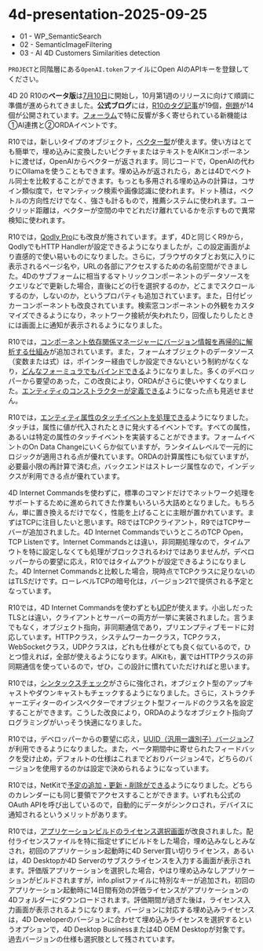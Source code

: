 # 4d-presentation-2025-09-25

* 01 - WP_SemanticSearch
* 02 - SemanticImageFiltering
* 03 - AI 4D Customers Similarities detection

`PROJECT`と同階層にある`OpenAI.token`ファイルにOpen AIのAPIキーを登録してください。

4D 20 R10の**ベータ版**は[7月10日](https://blog.4d.com/ja/4d-20-r10-beta-starts-today/)に開始し，10月第1週のリリースに向けて順調に準備が進められてきました。**公式ブログ**には，[R10のタグ記事](https://blog.4d.com/tag/20-r10/)が19個，[例題](https://github.com/4D-JP/HDI/releases/tag/20r10)が14個が公開されています。[フォーラム](https://discuss.4d.com/c/beta/13)で特に反響が多く寄せられている新機能は①AI連携と②ORDAイベントです。

R10では，新しいタイプのオブジェクト，[ベクター型](https://blog.4d.com/ja/4d-ai-discover-the-power-of-4d-vectors/)が使えます。使い方はとても簡単で，埋め込みに変換したいピクチャまたはテキストをAIKitコンポーネントに渡せば，OpenAIからベクターが返されます。同じコードで，OpenAIの代わりにOllamaを使うこともできます。埋め込みが返されたら，あとは4Dでベクトル同士を比較することができます。もっとも多用される埋め込みの計算は，コサイン類似度で，セマンティック検索や画像認識に使われます。ドット積は，ベクトルの方向性だけでなく、強さも計るもので，推薦システムに使われます。ユークリッド距離は，ベクターが空間の中でどれだけ離れているかを示すもので異常検知に使われます。

R10では，[Qodly Pro](https://blog.4d.com/ja/4d-qodly-pro-whats-new-in-4d-20-r10/)にも改良が施されています。まず，4Dと同じくR9から，QodlyでもHTTP Handlerが設定できるようになりましたが，この設定画面がより直感的で使い易いものになりました。さらに，ブラウザのタブとお気に入りに表示されるページ名や，URLの各部にアクセスするための名前空間ができました。4Dのサブフォームに相当するマトリックコンポーネントのデータソースをクエリなどで更新した場合，直後にどの行を選択するのか，どこまでスクロールするのか，しないのか，というプロパティも追加されています。また，日付ピッカーコンポーネントも改良されています。検索窓コンポーネントの外観をカスタマイズできるようになり，ネットワーク接続が失われたり，回復したりしたときには画面上に通知が表示されるようになりました。

R10では，[コンポーネント依存関係マネージャーにバージョン情報を再帰的に解析する仕組み](https://blog.4d.com/ja/recursive-dependency-management-smarter-deeper-safer/)が追加されています。また，フォームオブジェクトのデータソース（変数または式）は，ポインター経由でしか設定できないという制約がなくなり，[どんなフォーミュラでもバインドできる](https://blog.4d.com/ja/building-forms-on-the-fly-with-new-data-source-commands/)ようになりました。多くのデベロッパーから要望のあった，この改良により，ORDAがさらに使いやすくなりました。[エンティティのコンストラクターが定義できる](https://blog.4d.com/ja/orda-get-started-with-the-entity-constructor/)ようになった点も見逃せません。

R10では，[エンティティ属性のタッチイベントを処理できる](https://blog.4d.com/ja/orda-get-started-with-the-touched-event/)ようになりました。タッチは，属性に値が代入されたときに発火するイベントです。すべての属性，あるいは特定の属性のタッチイベントを実装することができます。フォームイベントのOn Data Changeにいくらか似ていますが，ランタイムレベルで一元的にロジックが適用される点が優れています。ORDAの計算属性にも似ていますが，必要最小限の再計算で済む点，バックエンドはストレージ属性なので，インデックスが利用できる点が優れています。

4D Internet Commandsを使わずに，標準のコマンドだけでネットワーク処理をサポートするために進められてきた作業もいろいろ大詰めとなりました。もちろん，単に置き換えるだけでなく，性能を上げることに主眼が置かれています。まずはTCPに注目したいと思います。R8ではTCPクライアント，R9ではTCPサーバーが追加されました。4D Internet CommandsでいうところのTCP Open，TCP Listenです。Internet Commandsとは違い，非同期処理なので，タイムアウトを特に設定しなくても処理がブロックされるわけではありませんが，デベロッパーからの要望に応え，R10ではタイムアウトが設定できるようになりました。4D Internet Commandsと比較した場合，現時点でTCPクラスに足りないのはTLSだけです。ローレベルTCPの暗号化は，バージョン21で提供される予定となっています。

R10では，4D Internet Commandsを使わずとも[UDP](https://blog.4d.com/ja/new-class-to-perform-udp-communications/)が使えます。小出しだったTLSとは違い，クライアントとサーバーの両方が一挙に実装されました。言うまでもなく，オブジェクト指向，非同期通信であり，プリエンプティブモードに対応しています。HTTPクラス，システムワーカークラス，TCPクラス，WebSocketクラス，UDPクラスは，どれも仕様がとても良く似ているので，ひとつ憶えれば，全部が使えるようになります。AIKitも，裏ではHTTPクラスの非同期通信を使っているので，ぜひ，この設計に慣れていただければと思います。

R10では，[シンタックスチェック](https://blog.4d.com/ja/stricter-class-based-typing-for-objects/)がさらに強化され，オブジェクト型のアップキャストやダウンキャストもチェックするようになりました。さらに，ストラクチャーエディターのインスペクターでオブジェクト型フィールドのクラス名を設定することができます。こうした改良により，ORDAのようなオブジェクト指向プログラミングがいっそう快適になりました。

R10では，デベロッパーからの要望に応え，[UUID（汎用一識別子）バージョン7](https://blog.4d.com/ja/sort-uuids-with-version-7/)が利用できるようになりました。また，ベータ期間中に寄せられたフィードバックを受け止め，デフォルトの仕様はこれまでどおりバージョン4で，どちらのバージョンを使用するのかは設定で決められるようになっています。

R10では，NetKitで[予定の追加・更新・削除ができる](https://blog.4d.com/ja/managing-calendar-events-with-microsoft-365-or-google-in-4d-create-update-delete/)ようになりました。どちらのカレンダーにも同じ要領でアクセスすることができます。いずれも公式のOAuth APIを呼び出しているので，自動的にデータがシンクロされ，デバイスに通知されるというメリットがあります。

R10では，[アプリケーションビルドのライセンス選択画面](https://blog.4d.com/ja/embed-deployment-license-automatically-into-your-applications/)が改良されました。配付ライセンスファイルを特に指定せずにビルドをした場合，埋め込みなしとみなされ，初回のアプリケーション起動時に4D Server買い切りライセンス，あるいは，4D Desktopか4D Serverのサブスクライセンスを入力する画面が表示されます。評価版アプリケーションを選択した場合，やはり埋め込みなしアプリケーションがビルドされますが，info.plistファイルに特別なキーが追加され，初回のアプリケーション起動時に14日間有効の評価ライセンスがアプリケーションの4Dフォルダーにダウンロードされます。評価期間が過ぎた後は，ライセンス入力画面が表示されるようになります。バージョンに対応する埋め込みライセンスは，4D Developerのバージョンに合わせて埋め込みライセンスを選択するというオプションで，4D Desktop Businessまたは4D OEM Desktopが対象です。過去バージョンの仕様も選択肢として残されています。
